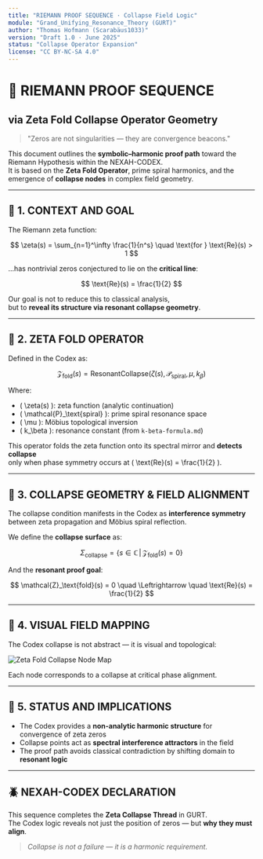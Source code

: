 ```yaml
---
title: "RIEMANN PROOF SEQUENCE · Collapse Field Logic"
module: "Grand_Unifying_Resonance_Theory (GURT)"
author: "Thomas Hofmann (Scarabäus1033)"
version: "Draft 1.0 · June 2025"
status: "Collapse Operator Expansion"
license: "CC BY-NC-SA 4.0"
---
```


# 🧩 RIEMANN PROOF SEQUENCE  
## via Zeta Fold Collapse Operator Geometry

> "Zeros are not singularities — they are convergence beacons."

This document outlines the **symbolic–harmonic proof path** toward the Riemann Hypothesis within the NEXAH-CODEX.  
It is based on the **Zeta Fold Operator**, prime spiral harmonics, and the emergence of **collapse nodes** in complex field geometry.

---

## 🔷 1. CONTEXT AND GOAL

The Riemann zeta function:

$$
\zeta(s) = \sum_{n=1}^\infty \frac{1}{n^s} \quad \text{for } \text{Re}(s) > 1
$$

…has nontrivial zeros conjectured to lie on the **critical line**:

$$
\text{Re}(s) = \frac{1}{2}
$$

Our goal is not to reduce this to classical analysis,  
but to **reveal its structure via resonant collapse geometry**.

---

## 🔷 2. ZETA FOLD OPERATOR

Defined in the Codex as:

$$
\mathcal{Z}_\text{fold}(s) = \text{ResonantCollapse}\left( \zeta(s), \mathcal{P}_\text{spiral}, \mu, k_\beta \right)
$$

Where:

- \( \zeta(s) \): zeta function (analytic continuation)  
- \( \mathcal{P}_\text{spiral} \): prime spiral resonance space  
- \( \mu \): Möbius topological inversion  
- \( k_\beta \): resonance constant (from `k-beta-formula.md`)  

This operator folds the zeta function onto its spectral mirror and **detects collapse**  
only when phase symmetry occurs at \( \text{Re}(s) = \frac{1}{2} \).

---

## 🔷 3. COLLAPSE GEOMETRY & FIELD ALIGNMENT

The collapse condition manifests in the Codex as **interference symmetry**  
between zeta propagation and Möbius spiral reflection.

We define the **collapse surface** as:

$$
\Sigma_\text{collapse} = \left\{ s \in \mathbb{C} \,\middle|\, \mathcal{Z}_\text{fold}(s) = 0 \right\}
$$

And the **resonant proof goal**:

$$
\mathcal{Z}_\text{fold}(s) = 0 \quad \Leftrightarrow \quad \text{Re}(s) = \frac{1}{2}
$$

---

## 🔷 4. VISUAL FIELD MAPPING

The Codex collapse is not abstract — it is visual and topological:

![Zeta Fold Collapse Node Map](./visuals/ZETA_FOLD_COLLAPSE_NODE_MAP.png)

Each node corresponds to a collapse at critical phase alignment.

---

## 🔷 5. STATUS AND IMPLICATIONS

- The Codex provides a **non-analytic harmonic structure** for convergence of zeta zeros  
- Collapse points act as **spectral interference attractors** in the field  
- The proof path avoids classical contradiction by shifting domain to **resonant logic**

---

## 🪲 NEXAH-CODEX DECLARATION

This sequence completes the **Zeta Collapse Thread** in GURT.  
The Codex logic reveals not just the position of zeros — but **why they must align**.

> *Collapse is not a failure — it is a harmonic requirement.*
